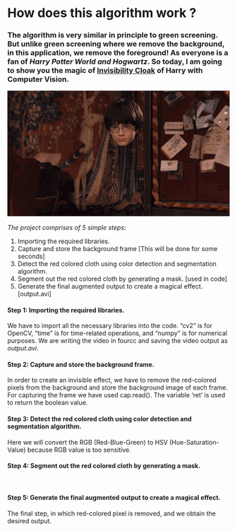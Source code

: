 # How does this algorithm work ?

<h3>
The algorithm is very similar in principle to green screening. But unlike green screening where we remove the background, in this application, we remove the foreground! As everyone is a fan of <i>Harry Potter World and Hogwartz</i>. So today, I am going to show you the magic of <u>Invisibility Cloak</u> of Harry with Computer Vision.
</h3>
<img src="invisible.gif">

<br>

<i>The project comprises of 5 simple steps:</i>

<ol>
    <li>Importing the required libraries.</li>
    <li>Capture and store the background frame [This will be done for some seconds]</li>
    <li>Detect the red colored cloth using color detection and segmentation algorithm.</li>
    <li>Segment out the red colored cloth by generating a mask. [used in code]</li>
    <li>Generate the final augmented output to create a magical effect. [output.avi]</li>
</ol>

<h4>Step 1: Importing the required libraries.</h4>
We have to import all the necessary libraries into the code. “cv2” is for OpenCV, “time” is for time-related operations, and “numpy” is for numerical purposes. We are writing the video in fourcc and saving the video output as <i>output.avi.</i>

<br>

<h4>Step 2: Capture and store the background frame.</h4>
In order to create an invisible effect, we have to remove the red-colored pixels from the background and store the background image of each frame. For capturing the frame we have used cap.read(). The variable ‘ret’ is used to return the boolean value.

<br>

<h4>Step 3: Detect the red colored cloth using color detection and segmentation algorithm.</h4>
Here we will convert the RGB (Red-Blue-Green) to HSV (Hue-Saturation-Value) because RGB value is too sensitive.

<br>

<h4>Step 4: Segment out the red colored cloth by generating a mask.</h4>

<br>

<h4>Step 5: Generate the final augmented output to create a magical effect.</h4>
The final step, in which red-colored pixel is removed, and we obtain the desired output.